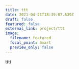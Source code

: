 ```yaml
---
title: ttt
date: 2021-04-21T18:39:07.539Z
draft: false
featured: false
external_link: project/ttt
image:
  filename: featured
  focal_point: Smart
  preview_only: false
---
```

tttt